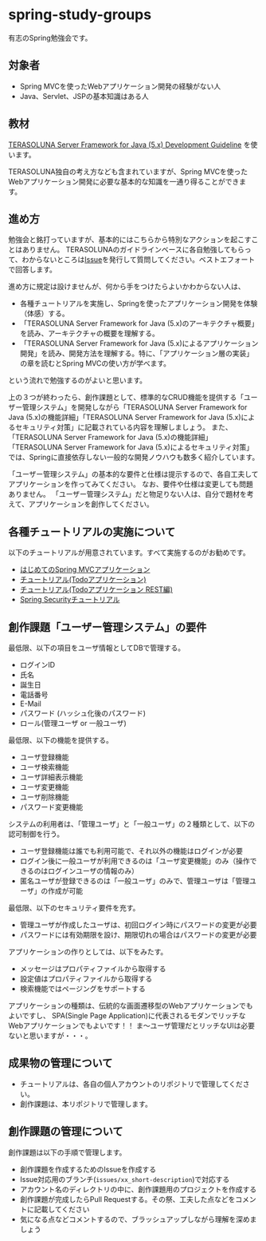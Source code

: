 # spring-study-groups
有志のSpring勉強会です。

## 対象者

* Spring MVCを使ったWebアプリケーション開発の経験がない人
* Java、Servlet、JSPの基本知識はある人

## 教材

[TERASOLUNA Server Framework for Java (5.x) Development Guideline](http://terasolunaorg.github.io/guideline/) を使います。

TERASOLUNA独自の考え方なども含まれていますが、Spring MVCを使ったWebアプリケーション開発に必要な基本的な知識を一通り得ることができます。

## 進め方

勉強会と銘打っていますが、基本的にはこちらから特別なアクションを起こすことはありません。
TERASOLUNAのガイドラインベースに各自勉強してもらって、わからないところは[Issue](https://github.com/kazuki43zoo/spring-study-groups/issues/new)を発行して質問してください。ベストエフォートで回答します。

進め方に規定は設けませんが、何から手をつけたらよいかわからない人は、

* 各種チュートリアルを実施し、Springを使ったアプリケーション開発を体験（体感）する。
* 「TERASOLUNA Server Framework for Java (5.x)のアーキテクチャ概要」を読み、アーキテクチャの概要を理解する。
* 「TERASOLUNA Server Framework for Java (5.x)によるアプリケーション開発」を読み、開発方法を理解する。特に、「アプリケーション層の実装」の章を読むとSpring MVCの使い方が学べます。

という流れで勉強するのがよいと思います。

上の３つが終わったら、創作課題として、標準的なCRUD機能を提供する「ユーザー管理システム」を開発しながら「TERASOLUNA Server Framework for Java (5.x)の機能詳細」「TERASOLUNA Server Framework for Java (5.x)によるセキュリティ対策」に記載されている内容を理解しましょう。
また、「TERASOLUNA Server Framework for Java (5.x)の機能詳細」「TERASOLUNA Server Framework for Java (5.x)によるセキュリティ対策」では、Springに直接依存しない一般的な開発ノウハウも数多く紹介しています。

「ユーザー管理システム」の基本的な要件と仕様は提示するので、各自工夫してアプリケーションを作ってみてください。
なお、要件や仕様は変更しても問題ありません。
「ユーザー管理システム」だと物足りない人は、自分で題材を考えて、アプリケーションを創作してください。

## 各種チュートリアルの実施について

以下のチュートリアルが用意されています。すべて実施するのがお勧めです。

* [はじめてのSpring MVCアプリケーション](http://terasolunaorg.github.io/guideline/5.0.1.RELEASE/ja/Overview/FirstApplication.html)
* [チュートリアル(Todoアプリケーション)](http://terasolunaorg.github.io/guideline/5.0.1.RELEASE/ja/TutorialTodo/index.html)
* [チュートリアル(Todoアプリケーション REST編)](http://terasolunaorg.github.io/guideline/5.0.1.RELEASE/ja/TutorialREST/index.html)
* [Spring Securityチュートリアル](http://terasolunaorg.github.io/guideline/5.0.1.RELEASE/ja/Security/Tutorial.html)

## 創作課題「ユーザー管理システム」の要件

最低限、以下の項目をユーザ情報としてDBで管理する。

* ログインID
* 氏名
* 誕生日
* 電話番号
* E-Mail
* パスワード (ハッシュ化後のパスワード)
* ロール(管理ユーザ or 一般ユーザ)

最低限、以下の機能を提供する。

* ユーザ登録機能
* ユーザ検索機能
* ユーザ詳細表示機能
* ユーザ変更機能
* ユーザ削除機能
* パスワード変更機能

システムの利用者は、「管理ユーザ」と「一般ユーザ」の２種類として、以下の認可制御を行う。

* ユーザ登録機能は誰でも利用可能で、それ以外の機能はログインが必要
* ログイン後に一般ユーザが利用できるのは「ユーザ変更機能」のみ（操作できるのはログインユーザの情報のみ）
* 匿名ユーザが登録できるのは「一般ユーザ」のみで、管理ユーザは「管理ユーザ」の作成が可能

最低限、以下のセキュリティ要件を充す。

* 管理ユーザが作成したユーザは、初回ログイン時にパスワードの変更が必要
* パスワードには有効期限を設け、期限切れの場合はパスワードの変更が必要

アプリケーションの作りとしては、以下をみたす。

* メッセージはプロパティファイルから取得する
* 設定値はプロパティファイルから取得する
* 検索機能ではページングをサポートする

アプリケーションの種類は、伝統的な画面遷移型のWebアプリケーションでもよいですし、
SPA(Single Page Application)に代表されるモダンでリッチなWebアプリケーションでもよいです！！
ま〜ユーザ管理だとリッチなUIは必要ないと思いますが・・・。

## 成果物の管理について

* チュートリアルは、各自の個人アカウントのリポジトリで管理してください。
* 創作課題は、本リポジトリで管理します。

## 創作課題の管理について

創作課題は以下の手順で管理します。

* 創作課題を作成するためのIssueを作成する
* Issue対応用のブランチ(`issues/xx_short-description`)で対応する
* アカウント名のディレクトリの中に、創作課題用のプロジェクトを作成する
* 創作課題が完成したらPull Requestする。その祭、工夫した点などをコメントに記載してください
* 気になる点などコメントするので、ブラッシュアップしながら理解を深めましょう
